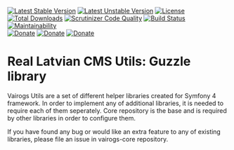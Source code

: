 [![Latest Stable Version](https://poser.pugx.org/vairogs/vairogs-guzzle/v/stable)](https://packagist.org/packages/vairogs/vairogs-guzzle)
[![Latest Unstable Version](https://poser.pugx.org/vairogs/vairogs-guzzle/v/unstable)](https://packagist.org/packages/vairogs/vairogs-guzzle)
[![License](https://poser.pugx.org/vairogs/vairogs-guzzle/license)](https://packagist.org/packages/vairogs/vairogs-guzzle)
[![Total Downloads](https://poser.pugx.org/vairogs/vairogs-guzzle/downloads)](https://packagist.org/packages/vairogs/vairogs-guzzle)
[![Scrutinizer Code Quality](https://scrutinizer-ci.com/g/k0d3r1s/vairogs-guzzle/badges/quality-score.png?b=master)](https://scrutinizer-ci.com/g/k0d3r1s/vairogs-guzzle/?branch=master)
[![Build Status](https://scrutinizer-ci.com/g/k0d3r1s/vairogs-guzzle/badges/build.png?b=master)](https://scrutinizer-ci.com/g/k0d3r1s/vairogs-guzzle/build-status/master)
[![Maintainability](https://api.codeclimate.com/v1/badges/4eebba7a3fb8b2c3dece/maintainability)](https://codeclimate.com/github/k0d3r1s/vairogs-guzzle/maintainability)  
[![Donate](https://img.shields.io/badge/donate-paypal-green.svg)](https://www.paypal.me/k0d3r1s)
[![Donate](https://img.shields.io/badge/donate-bitcoin-green.svg)](https://coingate.com/pay/k0d3r1s_BTC)
[![Donate](https://img.shields.io/badge/donate-patreon-green.svg)](https://www.patreon.com/k0d3r1s)

# Real Latvian CMS Utils: Guzzle library

Vairogs Utils are a set of different helper libraries created for Symfony 4 framework. 
In order to implement any of additional libraries, it is needed to require each of them seperately.
Core repository is the base and is required by other libraries in order to configure them.

If you have found any bug or would like an extra feature to any of existing libraries, please file an issue in vairogs-core repository.
